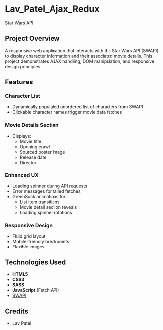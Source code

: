 # Lav_Patel_Ajax_Redux
Star Wars API

## Project Overview
A responsive web application that interacts with the Star Wars API (SWAPI) to display character information and their associated movie details. This project demonstrates AJAX handling, DOM manipulation, and responsive design principles.


## Features

### Character List
- Dynamically populated unordered list of characters from SWAPI
- Clickable character names trigger movie data fetches

### Movie Details Section
- Displays:
  - Movie title
  - Opening crawl
  - Sourced poster image
  - Release date
  - Director

### Enhanced UX
- Loading spinner during API requests
- Error messages for failed fetches
- GreenSock animations for:
  - List item transitions
  - Movie detail section reveals
  - Loading spinner rotations

### Responsive Design
- Fluid grid layout
- Mobile-friendly breakpoints
- Flexible images

## Technologies Used
- **HTML5** 
- **CSS3**
- **SASS** 
- **JavaScript** (Fetch API)
- [SWAPI](https://swapi.dev/)

## Credits
- Lav Patel